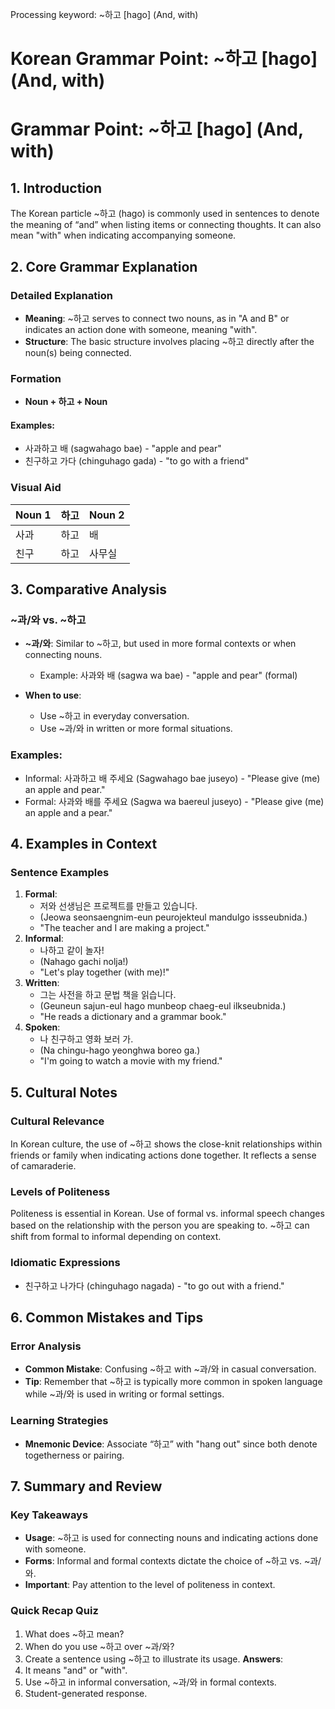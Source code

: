 Processing keyword: ~하고 [hago] (And, with)
# Korean Grammar Point: ~하고 [hago] (And, with)
# Grammar Point: ~하고 [hago] (And, with)
## 1. Introduction
The Korean particle ~하고 (hago) is commonly used in sentences to denote the meaning of “and” when listing items or connecting thoughts. It can also mean "with" when indicating accompanying someone.
## 2. Core Grammar Explanation
### Detailed Explanation
- **Meaning**: ~하고 serves to connect two nouns, as in "A and B" or indicates an action done with someone, meaning "with".
- **Structure**: The basic structure involves placing ~하고 directly after the noun(s) being connected.
### Formation
- **Noun + 하고 + Noun**
  
#### Examples:
- 사과하고 배 (sagwahago bae) - "apple and pear"
- 친구하고 가다 (chinguhago gada) - "to go with a friend"
### Visual Aid
| Noun 1 | 하고 | Noun 2 |
|--------|------|--------|
| 사과  | 하고 | 배     |
| 친구  | 하고 | 사무실 |
## 3. Comparative Analysis
### ~과/와 vs. ~하고
- **~과/와**: Similar to ~하고, but used in more formal contexts or when connecting nouns.
  - Example: 사과와 배 (sagwa wa bae) - "apple and pear" (formal)
  
- **When to use**:
  - Use ~하고 in everyday conversation.
  - Use ~과/와 in written or more formal situations.
### Examples:
- Informal: 사과하고 배 주세요 (Sagwahago bae juseyo) - "Please give (me) an apple and pear."
- Formal: 사과와 배를 주세요 (Sagwa wa baereul juseyo) - "Please give (me) an apple and a pear."
## 4. Examples in Context
### Sentence Examples
1. **Formal**: 
   - 저와 선생님은 프로젝트를 만들고 있습니다. 
   - (Jeowa seonsaengnim-eun peurojekteul mandulgo issseubnida.)  
   - "The teacher and I are making a project."
2. **Informal**: 
   - 나하고 같이 놀자!
   - (Nahago gachi nolja!) 
   - "Let's play together (with me)!"
3. **Written**:
   - 그는 사전을 하고 문법 책을 읽습니다.
   - (Geuneun sajun-eul hago munbeop chaeg-eul ilkseubnida.)
   - "He reads a dictionary and a grammar book."
4. **Spoken**:
   - 나 친구하고 영화 보러 가.
   - (Na chingu-hago yeonghwa boreo ga.)
   - "I'm going to watch a movie with my friend."
## 5. Cultural Notes
### Cultural Relevance
In Korean culture, the use of ~하고 shows the close-knit relationships within friends or family when indicating actions done together. It reflects a sense of camaraderie.
### Levels of Politeness
Politeness is essential in Korean. Use of formal vs. informal speech changes based on the relationship with the person you are speaking to. ~하고 can shift from formal to informal depending on context.
### Idiomatic Expressions
- 친구하고 나가다 (chinguhago nagada) - "to go out with a friend."
## 6. Common Mistakes and Tips
### Error Analysis
- **Common Mistake**: Confusing ~하고 with ~과/와 in casual conversation.
- **Tip**: Remember that ~하고 is typically more common in spoken language while ~과/와 is used in writing or formal settings.
### Learning Strategies
- **Mnemonic Device**: Associate “하고” with "hang out" since both denote togetherness or pairing.
## 7. Summary and Review
### Key Takeaways
- **Usage**: ~하고 is used for connecting nouns and indicating actions done with someone.
- **Forms**: Informal and formal contexts dictate the choice of ~하고 vs. ~과/와.
- **Important**: Pay attention to the level of politeness in context.
### Quick Recap Quiz
1. What does ~하고 mean?
2. When do you use ~하고 over ~과/와?
3. Create a sentence using ~하고 to illustrate its usage.
**Answers**:
1. It means "and" or "with".
2. Use ~하고 in informal conversation, ~과/와 in formal contexts.
3. Student-generated response.
